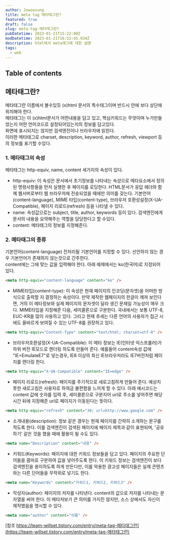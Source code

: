 ```yaml
---
author: Jowoosung
title: meta tag 메타태그란?
featured: true
draft: false
slug: meta-tag-메타태그란?
pubDatetime: 2023-01-21T15:22:00Z
modDatetime: 2023-01-21T16:52:45.934Z
description: html에서 meta태그에 대한 설명
tags: 
  - web
---  
```


## Table of contents

## 메타태그란?
메타태그란 이름에서 볼수있듯 (x)html 문서의 특수태그이며 반드시 <head></head> 안에 <body></body> 보다 상단에 위치해야 한다.  
메타태그는 이 (x)html문서가 어떤내용을 담고 있고, 핵심키워드는 무엇이며 누가만들었는지 어떤 언어코드로 설정되어있는지의 정보를 담고있다.  
화면에 표시되지는 않지만 검색엔진이나 브라우저에 읽힌다.  
이러한 메타태그로 charset, description, keyword, author, refresh, viewport 등의 정보를 표기할 수있다.  

### 1. 메타태그의 속성
메타태그는 http-equiv, name, content 세가지의 속성이 있다.  
- http-equiv: 이 속성은 문서에서 초기정보를 나타내는 속성으로 메타요소에서 정의된 명령사항들을 먼저 실행한 후 페이지를 로딩한다. HTML문서가 응답 헤더와 함께 웹서버로부터 
웹 브라우저에 전송되었을 때에만 의미를 갖는다. 기본언어(content-language), MIME 타입(content-type), 브라우저 호환성설정(X-UA-Compatible), 페이지 리로드(refresh) 등을 나타낼 수 있다.  
- name: 속성값으로는 subject, title, author, keywords 등이 있다. 검색엔진에게 문서의 내용을 요약해주는 역할을 담당한다고 할 수있다.  
- content: 메타태그의 정보를 지정해준다.  

### 2. 메타태그의 종류
기본언어(content-language) 전처리될 기본언어를 지정할 수 있다. 선언하지 않는 경우 기본언어가 존재하지 않는것으로 간주한다.  
content에는 그에 맞는 값을 입력해야 한다. 아래 예제에서는 ko(한국어)로 지정되어 있다.  
```html
<meta http-equiv="content-language" content="ko" />
```

- MIME타입(content-type): 이 속성은 현재 페이지의 인코딩(문자셋)을 어떠한 방식으로 출력할 지 결정하는 속성이다. 만약 제작한 웹페이지의 한글이 깨져 보인다면, 거의 이 메타정보와 실제
페이지의 문자셋이 달라 생긴 문제일 가능성이 매우 크다. MIME타입을 지정해준 다음, 세미콜론으로 구분한다. 국내에서는 보통 UTF-8, EUC-KR을 많이 사용하고 있다. 
그리고 현재 추세는 다른 언어의 사용자가 접근 시에도 올바르게 보여질 수 있는 UTF-8를 권장하고 있다. 
```html
<meta http-equiv="Content-Type" content="text/html; charset=utf-8" />
```

- 브라우저호환설정(X-UA-Compatible): 이 메타 정보는 IE(인터넷 익스프롤러)가 하위 버전 IE모드로 렌더링 하도록 만들어 준다. 예를들어 content속성 값에 "IE=EmulateE7"로 넣는경우,
 IE8 이상의 최신 IE브라우저라도 IE7버전처럼 페이지를 렌더링 한다.  
 ```html
<meta http-equiv="X-UA-Compatible" content="IE=edge" />
```

- 페이지 리로드(refresh): 페이지를 주기적으로 새로고침하게 만들어 준다. 예상치 못한 새로고침은 사용자로 하여금 불편함을 느끼게 할 수 있다. 
아래 예시코드는 content 값에 숫자를 입력 후, 세미콜론으로 구분지어 url로 주소를 넣어주면 해당 시간 뒤에 지정해준 url로 페이지가 이동된다는 뜻이다.  
```html
<meta http-equiv="refresh" content="30; url=http://www.google.com" />
```

- 소개내용(description): 정보 같은 경우는 현재 페이지를 간략히 소개하는 문구를 적도록 한다. 이를 검색엔진이 검색된 페이지에 페이지 제목과 같이 표현되며, 
'공유하기' 같은 것을 했을 때에 활용이 될 수도 있다.  
```html
<meta name="Description" content="내용" />
```

- 키워드(Keywords): 페이지에 대한 키워드 정보들을 담고 있다. 페이지의 주요한 단어들을 콤마로 구분하여 값을 넣어주도록 한다. 이 키워드 정보는 검색엔진이 보다 검색엔진을
 용이하도록 하게 만든다만, 이를 악용한 광고성 페이지들은 실제 콘텐츠와는 다른 단어들을 무작위로 넣기도 한다.  
 ```html 
<meta name="Keywords" content="키워드1, 키워드2, 키워드3" />
```

- 작성자(author): 페이지의 저자를 나타낸다. content의 값으로 저자를 나타내는 문자열을 써야 한다. 이 메타저보가 큰 의미를 가지진 않지만, 소스 상에서도 자신이 제작했음을 명시할 수 있다.    
```html 
<meta name="author" content="이름" />
```

[참조 https://team-willset.tistory.com/entry/meta-tag-메타태그란](https://team-willset.tistory.com/entry/meta-tag-메타태그란)
